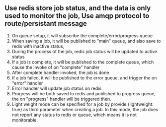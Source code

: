## Use redis store job status, and the data is only used to monitor the job, Use amqp protocol to route/persistant message
1. On queue setup, it will subscribe the complete/error/progress queue
2. When saving a job, it will be published to "main" queue, and also save to redis with inactive status, 
3. During the process of the job, redis job status will be updated to active status
4. If a job is complete, it will be published to the complete queue, which cause the invoke of on "complete" handler
5. After complete handler invoked, the job is done
6. If a job failed, it will be published to the error queue, and trigger the on "error" handler
7. Error handler will update job status on redis
8. Progress will be both saved to redis and published to progress queue, the on "progress" handler will be triggered then.
9. Light weight mode can be specified for a job by provide {lightweight: true} as third parameter when creating a job. In this mode, the job does not report any status to redis or queue, which means it is  not monitorable. 
